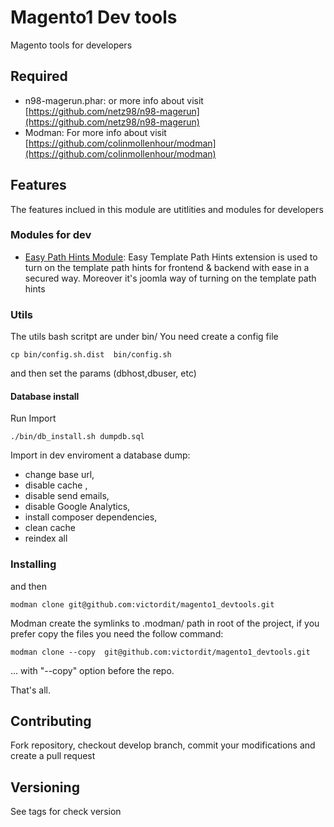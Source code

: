 # Magento1 Dev tools

Magento tools for developers

## Required
* n98-magerun.phar: or more info  about visit [https://github.com/netz98/n98-magerun](https://github.com/netz98/n98-magerun) 
* Modman: For more info  about visit [https://github.com/colinmollenhour/modman](https://github.com/colinmollenhour/modman)

## Features
The features inclued in this module are utitlities and modules for developers

### Modules for dev

* [Easy Path Hints Module]((http://www.magepsycho.com/easy-template-path-hints.html)): Easy Template Path Hints extension is used to turn on the template path hints for frontend & backend with ease in a secured way.  Moreover it's joomla way of turning on the template path hints 

### Utils
The utils bash scritpt are under bin/
You need create a config file 
```
cp bin/config.sh.dist  bin/config.sh
```
 and then set the params (dbhost,dbuser, etc)

#### Database install 

Run Import 
```
./bin/db_install.sh dumpdb.sql
```

Import in dev enviroment a database dump: 
 * change base url,
 * disable cache , 
 * disable send emails, 
 * disable Google Analytics,
 * install composer dependencies,
 * clean cache
 * reindex all 


### Installing

and then 
```
modman clone git@github.com:victordit/magento1_devtools.git
```

Modman create the symlinks to .modman/ path in root of the project, if you prefer copy the files you need the follow command:
```
modman clone --copy  git@github.com:victordit/magento1_devtools.git
```

... with "--copy" option before the repo.

That's all.


## Contributing

Fork repository, checkout develop branch, commit your modifications and create a pull request

## Versioning

See tags for check version
